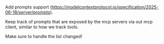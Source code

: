 
Add prompts support (https://modelcontextprotocol.io/specification/2025-06-18/server/prompts).

Keep track of prompts that are exposed by the mcp servers via out mcp client, similar to how we track tools.

Make sure to handle the list changed!